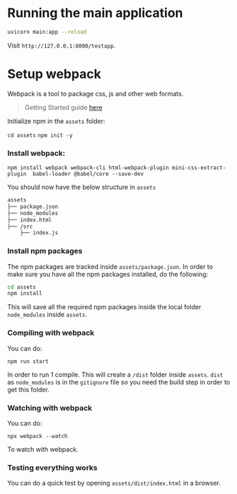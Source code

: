 # Running the main application

```bash
uvicorn main:app --reload
```

Visit `http://127.0.0.1:8000/testapp`.

# Setup webpack

Webpack is a tool to package css, js and other web formats.

> Getting Started guide [here](https://webpack.js.org/guides/getting-started/?_sm_au_=iVVWt45wJPs7QM0jVsBFjK664v423)

Initialize npm in the `assets` folder:

`cd assets`
`npm init -y`

### Install webpack:

`npm install webpack webpack-cli html-webpack-plugin mini-css-extract-plugin  babel-loader @babel/core --save-dev`

You should now have the below structure in `assets`

```bash
assets
├── package.json
├── node_modules
├── index.html
├── /src
    ├── index.js
```

### Install npm packages

The npm packages are tracked inside `assets/package.json`. In order to make sure you have all the npm packages installed, do the following:

```bash
cd assets
npm install
```

This will save all the required npm packages inside the local folder `node_modules` inside `assets`.

### Compiling with webpack

You can do:

`npm run start`

In order to run 1 compile. This will create a `/dist` folder inside `assets`. `dist` as `node_modules` is in the `gitignore` file so you need the build step in order to get this folder.

### Watching with webpack

You can do:

`npx webpack --watch`

To watch with webpack.

### Testing everything works

You can do a quick test by opening `assets/dist/index.html` in a browser.